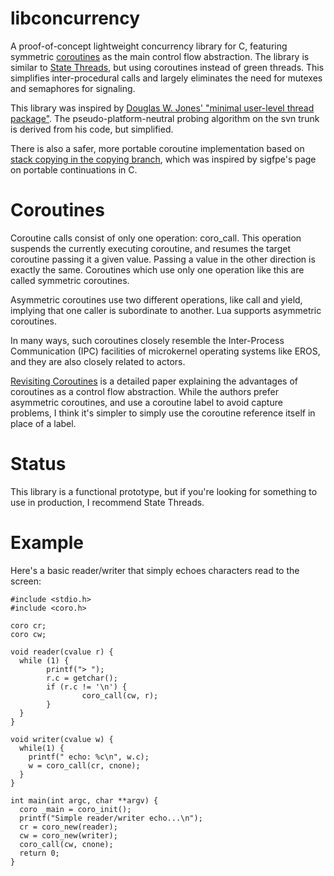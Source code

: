 # libconcurrency

A proof-of-concept lightweight concurrency library for C, featuring symmetric [coroutines](http://en.wikipedia.org/wiki/Coroutine) as the main control flow abstraction. The library is similar to [State Threads](http://state-threads.sourceforge.net/), but using coroutines instead of green threads. This simplifies inter-procedural calls and largely eliminates the need for mutexes and semaphores for signaling.

This library was inspired by [Douglas W. Jones' "minimal user-level thread package"](http://www.cs.uiowa.edu/~jones/opsys/threads/). The pseudo-platform-neutral probing algorithm on the svn trunk is derived from his code, but simplified.

There is also a safer, more portable coroutine implementation based on [stack copying in the copying branch](https://github.com/naasking/libconcurrency/tree/copying), which was inspired by sigfpe's page on portable continuations in C.

# Coroutines

Coroutine calls consist of only one operation: coro_call. This operation suspends the currently executing coroutine, and resumes the target coroutine passing it a given value. Passing a value in the other direction is exactly the same. Coroutines which use only one operation like this are called symmetric coroutines.

Asymmetric coroutines use two different operations, like call and yield, implying that one caller is subordinate to another. Lua supports asymmetric coroutines.

In many ways, such coroutines closely resemble the Inter-Process Communication (IPC) facilities of microkernel operating systems like EROS, and they are also closely related to actors.

[Revisiting Coroutines](http://lambda-the-ultimate.org/node/2868) is a detailed paper explaining the advantages of coroutines as a control flow abstraction. While the authors prefer asymmetric coroutines, and use a coroutine label to avoid capture problems, I think it's simpler to simply use the coroutine reference itself in place of a label.

# Status
This library is a functional prototype, but if you're looking for something to use in production, I recommend State Threads.

# Example
Here's a basic reader/writer that simply echoes characters read to the screen:

    #include <stdio.h>
    #include <coro.h>

    coro cr;
    coro cw;

    void reader(cvalue r) {
      while (1) {
            printf("> ");
            r.c = getchar();
            if (r.c != '\n') {
                    coro_call(cw, r);
            }
      }
    }

    void writer(cvalue w) {
      while(1) {
        printf(" echo: %c\n", w.c);
        w = coro_call(cr, cnone);
      }
    }

    int main(int argc, char **argv) {
      coro _main = coro_init();
      printf("Simple reader/writer echo...\n");
      cr = coro_new(reader);
      cw = coro_new(writer);
      coro_call(cw, cnone);
      return 0;
    }
  
